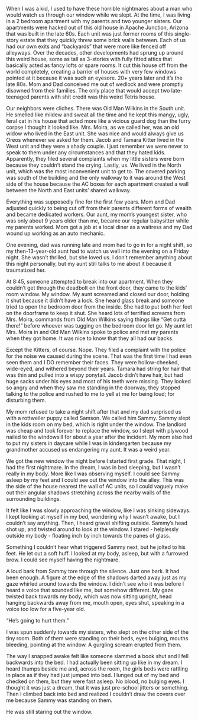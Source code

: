When I was a kid, I used to have these horrible nightmares about a man who would watch us through our window while we slept. At the time, I was living in a 2 bedroom apartment with my parents and two younger sisters. Our apartments were hacked out of this old house in Apache Junction, Arizona that was built in the late 60s. Each unit was just former rooms of this single-story estate that they quickly threw some brick walls between. Each of us had our own exits and “backyards” that were more like fenced off alleyways. Over the decades, other developments had sprung up around this weird house, some as tall as 3-stories with fully fitted attics that basically acted as fancy lofts or spare rooms. It cut this house off from the world completely, creating a barrier of houses with very few windows pointed at it because it was such an eyesore. 20+ years later and it’s the late 80s. Mom and Dad conceived me out of wedlock and were promptly disowned from their families. The only place that would accept two late-teenaged parents with shit credit was this weird Tetris house. 

Our neighbors were cliches. There was Old Man Wilkins in the South unit. He smelled like mildew and sweat all the time and he kept this mangy, ugly, feral cat in his house that acted more like a vicious guard dog than the furry corpse I thought it looked like. Mrs. Moira, as we called her, was an old widow who lived in the East unit. She was nice and would always give us Oreos whenever we asked for them. Jacob and Tamara Kitter lived in the West unit and they were a shady couple. I just remember we were never to speak to them under any circumstances and that they hated kids. Apparently, they filed several complaints when my little sisters were born because they couldn’t stand the crying. Lastly, us. We lived in the North unit, which was the most inconvenient unit to get to. The covered parking was south of the building and the only walkway to it was around the West side of the house because the AC boxes for each apartment created a wall between the North and East units’ shared walkway. 

Everything was supposedly fine for the first few years. Mom and Dad adjusted quickly to being cut off from their parents different forms of wealth and became dedicated workers. Our aunt, my mom’s youngest sister, who was only about 9 years older than me, became our regular babysitter while my parents worked. Mom got a job at a local diner as a waitress and my Dad wound up working as an auto mechanic. 

One evening, dad was running late and mom had to go in for a night shift, so my then-13-year-old aunt had to watch us well into the evening on a Friday night. She wasn’t thrilled, but she loved us. I don’t remember anything about this night personally, but my aunt still talks to me about it because it traumatized her. 

At 8:45, someone attempted to break into our apartment. When they couldn’t get through the deadbolt on the front door, they came to the kids’ room window. My window. My aunt screamed and closed our door, holding it shut because it didn’t have a lock. She heard glass break and someone tried to open the bedroom door from the inside. She had to put both her feet on the doorframe to keep it shut. She heard lots of terrified screams from Mrs. Moira, commands from Old Man Wilkins saying things like “Get outta there!” before whoever was tugging on the bedroom door let go. My aunt let Mrs. Moira in and Old Man Wilkins spoke to police and met my parents when they got home. It was nice to know that they all had our backs.

Except the Kitters, of course. Nope. They filed a complaint with the police for the noise we caused during the scene. That was the first time I had even seen them and I DO remember their faces. They were hollow-cheeked, wide-eyed, and withered beyond their years. Tamara had string for hair that was thin and pulled into a wispy ponytail. Jacob didn’t have hair, but had huge sacks under his eyes and most of his teeth were missing. They looked so angry and when they saw me standing in the doorway, they stopped talking to the police and rushed to me to yell at me for being loud; for disturbing them. 

My mom refused to take a night shift after that and my dad surprised us with a rottweiler puppy called Samson. We called him Sammy. Sammy slept in the kids room on my bed, which is right under the window. The landlord was cheap and took forever to replace the window, so I slept with plywood nailed to the windowsill for about a year after the incident. My mom also had to put my sisters in daycare while I was in kindergarten because my grandmother accused us endangering my aunt. It was a weird year. 

We got the new window the night before I started first grade. That night, I had the first nightmare. In the dream, I was in bed sleeping, but I wasn’t really in my body. More like I was observing myself. I could see Sammy asleep by my feet and I could see out the window into the alley. This was the side of the house nearest the wall of AC units, so I could vaguely make out their angular shadows stretching across the nearby walls of the surrounding buildings. 

It felt like I was slowly approaching the window, like I was sinking sideways. I kept looking at myself in my bed, wondering why I wasn’t awake, but I couldn’t say anything. Then, I heard gravel shifting outside. Sammy’s head shot up, and twisted around to look at the window. I stared - helplessly outside my body - floating inch by inch towards the panes of glass. 

Something I couldn’t hear what triggered Sammy next, but he jolted to his feet. He let out a soft huff. I looked at my body, asleep, but with a furrowed brow. I could see myself having the nightmare. 

A loud bark from Sammy tore through the silence. Just one bark. It had been enough. A figure at the edge of the shadows darted away just as my gaze whirled around towards the window. I didn’t see who it was before I heard a voice that sounded like me, but somehow different. My gaze twisted back towards my body, which was now sitting upright, head hanging backwards away from me, mouth open, eyes shut, speaking in a voice too low for a five-year old. 

“He’s going to hurt them.”

I was spun suddenly towards my sisters, who slept on the other side of the tiny room. Both of them were standing on their beds, eyes bulging, mouths bleeding, pointing at the window. A gurgling scream erupted from them. 

The way I snapped awake felt like someone slammed a book shut and I fell backwards into the bed. I had actually been sitting up like in my dream. I heard thumps beside me and, across the room, the girls beds were rattling in place as if they had just jumped into bed. I lunged out of my bed and checked on them, but they were fast asleep. No blood, no bulging eyes. I thought it was just a dream, that it was just pre-school jitters or something. Then I climbed back into bed and realized I couldn’t draw the covers over me because Sammy was standing on them. 

He was still staring out the window.